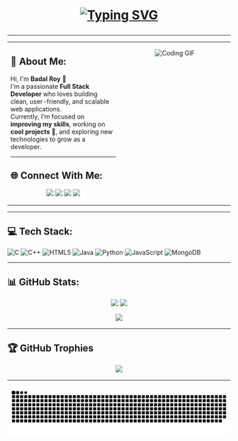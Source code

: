 <!-- Header Typing Animation -->
<h1 align="center">

[![Typing SVG](https://readme-typing-svg.demolab.com?font=Fira+Code&size=35&duration=3000&pause=1000&color=F75C7E&center=true&vCenter=true&width=850&lines=Hi+👋,+I'm+Badal+Roy;Full+Stack+Developer+💻;Problem+Solver+🚀)](https://git.io/typing-svg)

</h1>

---

<table>
<tr>
<td width="50%" valign="top">

<h2> 💫 About Me:</h2>

Hi, I'm **Badal Roy** 👋  
I'm a passionate **Full Stack Developer** who loves building clean, user-friendly, and scalable web applications.  
Currently, I'm focused on **improving my skills**, working on **cool projects 🚀**, and exploring new technologies to grow as a developer.  



---

<h2> 🌐 Connect With Me:</h2>
<p align="center">
  <a href="https://instagram.com/im__badal2005"><img src="https://img.shields.io/badge/Instagram-%23E4405F.svg?style=for-the-badge&logo=Instagram&logoColor=white"/></a>
  <a href="https://linkedin.com/in/badalroy"><img src="https://img.shields.io/badge/LinkedIn-%230077B5.svg?style=for-the-badge&logo=linkedin&logoColor=white"/></a>
  <a href="https://x.com/@BadalRoy314786"><img src="https://img.shields.io/badge/X-%23000000.svg?style=for-the-badge&logo=X&logoColor=white"/></a>
  <a href="mailto:broy52092@gmail.com"><img src="https://img.shields.io/badge/Email-D14836?style=for-the-badge&logo=gmail&logoColor=white"/></a>
</p>

</td>

<td width="50%" valign="top">


<p align="center">
  <!-- Replace the link below with your GIF -->
  <img src="https://media.giphy.com/media/v1.Y2lkPTc5MGI3NjExeWR2bmxlNXJ5cGpnamp0MzR3Y2x5eTlpZGE2MTh4eTU5ZGtkNW90cSZlcD12MV9naWZzX3NlYXJjaCZjdD1n/hqTguNdEoA1ooYxeog/giphy.gif" width="400" height="400" alt="Coding GIF"/>
</p>



</td>
</tr>
</table>

---

<h2> 💻 Tech Stack:</h2>
<p align="center">
  
![C](https://img.shields.io/badge/c-%2300599C.svg?style=for-the-badge&logo=c&logoColor=white) 
![C++](https://img.shields.io/badge/c++-%2300599C.svg?style=for-the-badge&logo=c%2B%2B&logoColor=white) 
![HTML5](https://img.shields.io/badge/html5-%23E34F26.svg?style=for-the-badge&logo=html5&logoColor=white) 
![Java](https://img.shields.io/badge/java-%23ED8B00.svg?style=for-the-badge&logo=openjdk&logoColor=white) 
![Python](https://img.shields.io/badge/python-3670A0.svg?style=for-the-badge&logo=python&logoColor=ffdd54) 
![JavaScript](https://img.shields.io/badge/javascript-%23323330.svg?style=for-the-badge&logo=javascript&logoColor=%23F7DF1E) 
![MongoDB](https://img.shields.io/badge/MongoDB-%234ea94b.svg?style=for-the-badge&logo=mongodb&logoColor=white)

</p>

---

## 📊 GitHub Stats:
<p align="center">
  <img src="https://github-readme-stats.vercel.app/api?username=Badal-Roy2005&theme=gruvbox&hide_border=true&include_all_commits=false&count_private=false" height="180px"/>
  <img src="https://nirzak-streak-stats.vercel.app/?user=Badal-Roy2005&theme=gruvbox&hide_border=true" height="180px"/>
</p>




<p align="center">
  <img src="https://github-readme-stats.vercel.app/api/top-langs/?username=Badal-Roy2005&theme=gruvbox&hide_border=true&layout=compact" height="180px"/>
</p>

---

## 🏆 GitHub Trophies
<p align="center">
  <img src="https://github-profile-trophy.vercel.app/?username=Badal-Roy2005&theme=radical&no-frame=false&no-bg=true&margin-w=4"/>
</p>

---


<p align="center">
  <img src="https://github.com/Badal-Roy2005/Badal-Roy2005/blob/output/github-snake-dark.svg" alt="snake animation"/>
</p>
